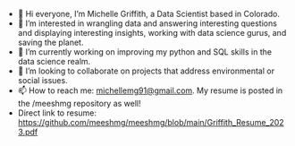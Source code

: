 - 👋 Hi everyone, I’m Michelle Griffith, a Data Scientist based in Colorado.
- 👀 I’m interested in wrangling data and answering interesting questions and displaying interesting insights, working with data science gurus, and saving the planet.
- 🌱 I’m currently working on improving my python and SQL skills in the data science realm.
- 💞️ I’m looking to collaborate on projects that address environmental or social issues.
- 📫 How to reach me: michellemg91@gmail.com. My resume is posted in the /meeshmg repository as well! 
- Direct link to resume: https://github.com/meeshmg/meeshmg/blob/main/Griffith_Resume_2023.pdf

<!---
meeshmg/meeshmg is a ✨ special ✨ repository because its `README.md` (this file) appears on your GitHub profile.
You can click the Preview link to take a look at your changes.
--->
